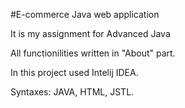   #E-commerce Java web application
  

It is my assignment for Advanced Java


All functionilities written in "About" part. 


In this project used Intelij IDEA.


Syntaxes: JAVA, HTML, JSTL.
